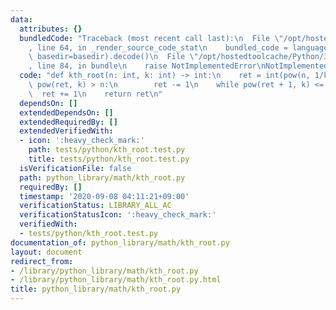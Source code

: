 ```yaml
---
data:
  attributes: {}
  bundledCode: "Traceback (most recent call last):\n  File \"/opt/hostedtoolcache/Python/3.8.5/x64/lib/python3.8/site-packages/onlinejudge_verify/documentation/build.py\"\
    , line 64, in _render_source_code_stat\n    bundled_code = language.bundle(stat.path,\
    \ basedir=basedir).decode()\n  File \"/opt/hostedtoolcache/Python/3.8.5/x64/lib/python3.8/site-packages/onlinejudge_verify/languages/python.py\"\
    , line 84, in bundle\n    raise NotImplementedError\nNotImplementedError\n"
  code: "def kth_root(n: int, k: int) -> int:\n    ret = int(pow(n, 1/k))\n    while\
    \ pow(ret, k) > n:\n        ret -= 1\n    while pow(ret + 1, k) <= n:\n      \
    \  ret += 1\n    return ret\n"
  dependsOn: []
  extendedDependsOn: []
  extendedRequiredBy: []
  extendedVerifiedWith:
  - icon: ':heavy_check_mark:'
    path: tests/python/kth_root.test.py
    title: tests/python/kth_root.test.py
  isVerificationFile: false
  path: python_library/math/kth_root.py
  requiredBy: []
  timestamp: '2020-09-08 04:11:21+09:00'
  verificationStatus: LIBRARY_ALL_AC
  verificationStatusIcon: ':heavy_check_mark:'
  verifiedWith:
  - tests/python/kth_root.test.py
documentation_of: python_library/math/kth_root.py
layout: document
redirect_from:
- /library/python_library/math/kth_root.py
- /library/python_library/math/kth_root.py.html
title: python_library/math/kth_root.py
---
```

